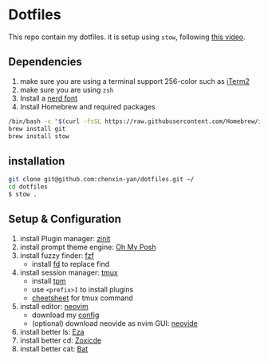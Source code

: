# Dotfiles

This repo contain my dotfiles. it is setup using `stow`, following [this video](https://www.youtube.com/watch?v=y6XCebnB9gs).

## Dependencies

1. make sure you are using a terminal support 256-color such as [iTerm2](https://iterm2.com/index.html)
2. make sure you are using `zsh`
3. Install a [nerd font](https://www.nerdfonts.com)
4. Install Homebrew and required packages

```zsh
/bin/bash -c "$(curl -fsSL https://raw.githubusercontent.com/Homebrew/install/HEAD/install.sh)"
brew install git
brew install stow
```

## installation

```zsh
git clone git@github.com:chenxin-yan/dotfiles.git ~/
cd dotfiles
$ stow .
```

## Setup & Configuration

1. install Plugin manager: [zinit](https://github.com/zdharma-continuum/zinit)
2. install prompt theme engine: [Oh My Posh](https://ohmyposh.dev/docs/installation/macos)
3. install fuzzy finder: [fzf](https://github.com/junegunn/fzf)
   - install [fd](https://github.com/sharkdp/fd) to replace find
4. install session manager: [tmux](https://github.com/tmux/tmux)
   - install [tpm](https://github.com/tmux-plugins/tpm)
   - use `<prefix>I` to install plugins
   - [cheetsheet](https://tmuxcheatsheet.com) for tmux command
5. install editor: [neovim](https://neovim.io)
   - download my [config](https://github.com/chenxin-yan/nvim)
   - (optional) download neovide as nvim GUI: [neovide](https://neovide.dev)
6. install better ls: [Eza](https://github.com/eza-community/eza/blob/main/INSTALL.md)
7. install better cd: [Zoxicde](https://github.com/ajeetdsouza/zoxide)
8. install better cat: [Bat](https://github.com/sharkdp/bat)
